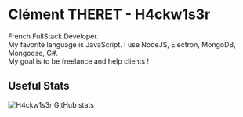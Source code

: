 # Clément THERET - H4ckw1s3r

French FullStack Developer.  
My favorite language is JavaScript. I use NodeJS, Electron, MongoDB, Mongoose, C#.  
My goal is to be freelance and help clients !

<!--
**Clemix37/Clemix37** is a ✨ _special_ ✨ repository because its `README.md` (this file) appears on your GitHub profile.

Here are some ideas to get you started:

- 🔭 I’m currently working on ...
- 🌱 I’m currently learning ...
- 👯 I’m looking to collaborate on ...
- 🤔 I’m looking for help with ...
- 💬 Ask me about ...
- 📫 How to reach me: ...
- 😄 Pronouns: ...
- ⚡ Fun fact: ...
-->

## Useful Stats

![H4ckw1s3r GitHub stats](https://github-readme-stats.vercel.app/api?username=clemix37&count_private=true&show_icons=true&theme=synthwave)
